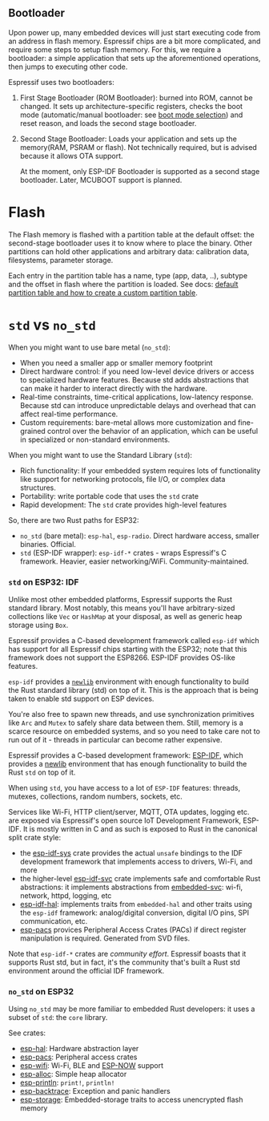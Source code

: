 ## Bootloader

Upon power up, many embedded devices will just start executing code from an address in flash memory.
Espressif chips are a bit more complicated, and require some steps to setup flash memory. For this, we require a bootloader:
a simple application that sets up the aforementioned operations, then jumps to executing other code.

Espressif uses two bootloaders:

1. First Stage Bootloader (ROM Bootloader): burned into ROM, cannot be changed.
   It sets up architecture-specific registers,
   checks the boot mode (automatic/manual bootloader: see [boot mode selection](https://docs.espressif.com/projects/esptool/en/latest/esp32c6/advanced-topics/boot-mode-selection.html))
   and reset reason, and loads the second stage bootloader.
2. Second Stage Bootloader:
   Loads your application and sets up the memory(RAM, PSRAM or flash).
   Not technically required, but is advised because it allows OTA support.

   At the moment, only ESP-IDF Bootloader is supported as a second stage bootloader.
   Later, MCUBOOT support is planned.

# Flash

The Flash memory is flashed with a partition table at the default offset:
the second-stage bootloader uses it to know where to place the binary.
Other partitions can hold other applications and arbitrary data: calibration data, filesystems, parameter storage.

Each entry in the partition table has a name, type (app, data, ..), subtype and the offset in flash where the partition is loaded.
See docs: [default partition table and how to create a custom partition table](https://docs.espressif.com/projects/esp-idf/en/stable/esp32c6/api-guides/partition-tables.html#creating-custom-tables).



# `std` vs `no_std`

When you might want to use bare metal (`no_std`):

* When you need a smaller app or smaller memory footprint
* Direct hardware control: if you need low-level device drivers or access to specialized hardware features.
  Because std adds abstractions that can make it harder to interact directly with the hardware.
* Real-time constraints, time-critical applications, low-latency response.
  Because std can introduce unpredictable delays and overhead that can affect real-time performance.
* Custom requirements: bare-metal allows more customization and fine-grained control over the behavior of an application, which can be useful in specialized or non-standard environments.

When you might want to use the Standard Library (`std`):

* Rich functionality: If your embedded system requires lots of functionality like support for networking protocols, file I/O, or complex data structures.
* Portability: write portable code that uses the `std` crate
* Rapid development: The `std` crate provides high-level features

So, there are two Rust paths for ESP32:

* `no_std` (bare metal): `esp-hal`, `esp-radio`. Direct hardware access, smaller binaries. Official.
* `std` (ESP-IDF wrapper): `esp-idf-*` crates - wraps Espressif's C framework. Heavier, easier networking/WiFi. Community-maintained.


### `std` on ESP32: IDF

Unlike most other embedded platforms, Espressif supports the Rust standard library.
Most notably, this means you'll have arbitrary-sized collections like `Vec` or `HashMap` at your disposal, as well as generic heap storage using `Box`.

Espressif provides a C-based development framework called `esp-idf` which has support for all Espressif chips
starting with the ESP32; note that this framework does not support the ESP8266.
ESP-IDF provides OS-like features.

`esp-idf` provides a [`newlib`](https://sourceware.org/newlib/) environment with enough functionality
to build the Rust standard library (std) on top of it. This is the approach that is being taken to enable std support on ESP devices.

You're also free to spawn new threads, and use synchronization primitives like `Arc` and `Mutex` to safely share data between them.
Still, memory is a scarce resource on embedded systems, and so you need to take care not to run out of it - threads in particular can become rather expensive.

Espressif provides a C-based development framework: [ESP-IDF](https://github.com/espressif/esp-idf), which provides a [newlib](https://sourceware.org/newlib/) environment that has enough functionality to build the Rust `std` on top of it.

When using `std`, you have access to a lot of `ESP-IDF` features: threads, mutexes, collections, random numbers, sockets, etc.

Services like Wi-Fi, HTTP client/server, MQTT, OTA updates, logging etc. are exposed via Espressif's open source IoT Development Framework, ESP-IDF.
It is mostly written in C and as such is exposed to Rust in the canonical split crate style:

* the [esp-idf-sys](https://github.com/esp-rs/esp-idf-sys) crate provides the actual `unsafe` bindings to the IDF development framework that implements access to drivers, Wi-Fi, and more
* the higher-level [esp-idf-svc](https://github.com/esp-rs/esp-idf-svc) crate implements safe and comfortable Rust abstractions: it implements abstractions from [embedded-svc](https://github.com/esp-rs/embedded-svc): wi-fi, network, httpd, logging, etc
* [esp-idf-hal](https://github.com/esp-rs/esp-idf-hal): implements traits from `embedded-hal` and other traits using the `esp-idf` framework: analog/digital conversion, digital I/O pins, SPI communication, etc.
* [esp-pacs](https://github.com/esp-rs/esp-pacs/tree/main/esp32c3) provices Peripheral Access Crates (PACs) if direct register manipulation is required. Generated from SVD files.

Note that `esp-idf-*` crates are *community effort*.
Espressif boasts that it supports Rust std, but in fact, it's the community that's built a Rust std environment
around the official IDF framework.


### `no_std` on ESP32

Using `no_std` may be more familiar to embedded Rust developers: it uses a subset of `std`: the `core` library.

See crates:

* [esp-hal](https://github.com/esp-rs/esp-hal): Hardware abstraction layer
* [esp-pacs](https://github.com/esp-rs/esp-pacs): Peripheral access crates
* [esp-wifi](https://github.com/esp-rs/esp-wifi): Wi-Fi, BLE and [ESP-NOW](https://www.espressif.com/en/solutions/low-power-solutions/esp-now) support
* [esp-alloc](https://github.com/esp-rs/esp-alloc):	Simple heap allocator
* [esp-println](https://github.com/esp-rs/esp-println):	`print!`, `println!`
* [esp-backtrace](https://github.com/esp-rs/esp-backtrace):	Exception and panic handlers
* [esp-storage](https://github.com/esp-rs/esp-storage):	Embedded-storage traits to access unencrypted flash memory


